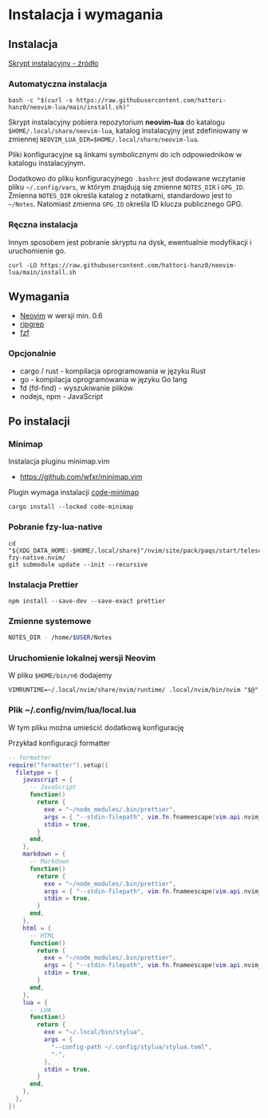 # Instalacja i wymagania

## Instalacja

[Skrypt instalacyjny - źródło](https://raw.githubusercontent.com/hattori-hanz0/neovim-lua/main/install.sh)

### Automatyczna instalacja

```shell
bash -c "$(curl -s https://raw.githubusercontent.com/hattori-hanz0/neovim-lua/main/install.sh)"
```

Skrypt instalacyjny pobiera repozytorium **neovim-lua** do katalogu `$HOME/.local/share/neovim-lua`,
katalog instalacyjny jest zdefiniowany w zmiennej `NEOVIM_LUA_DIR=$HOME/.local/share/neovim-lua`.

Pliki konfiguracyjne są linkami symbolicznymi do ich odpowiedników w katalogu instalacyjnym.

Dodatkowo do pliku konfiguracyjnego `.bashrc` jest dodawane wczytanie pliku `~/.config/vars`,
w którym znajdują się zmienne `NOTES_DIR` i `GPG_ID`. Zmienna `NOTES_DIR` określa katalog
z notatkami, standardowo jest to `~/Notes`. Natomiast zmienna `GPG_ID` określa ID klucza
publicznego GPG.

### Ręczna instalacja

Innym sposobem jest pobranie skryptu na dysk, ewentualnie modyfikacji i uruchomienie go.

```shell
curl -LO https://raw.githubusercontent.com/hattori-hanz0/neovim-lua/main/install.sh
```

## Wymagania

- [Neovim](https://github.com/neovim/neovim) w wersji min. 0.6
- [ripgrep](https://github.com/BurntSushi/ripgrep)
- [fzf](https://github.com/junegunn/fzf)

### Opcjonalnie

- cargo / rust - kompilacja oprogramowania w języku Rust
- go - kompilacja oprogramowania w języku Go lang
- fd (fd-find) - wyszukiwanie plików
- nodejs, npm - JavaScript

## Po instalacji

### Minimap

Instalacja pluginu minimap.vim

- https://github.com/wfxr/minimap.vim

Plugin wymaga instalacji [code-minimap](https://github.com/wfxr/code-minimap)

```shell
cargo install --locked code-minimap
```

### Pobranie fzy-lua-native

```shell
cd "${XDG_DATA_HOME:-$HOME/.local/share}"/nvim/site/pack/paqs/start/telescope-fzy-native.nvim/
git submodule update --init --recursive
```

### Instalacja Prettier

```shell
npm install --save-dev --save-exact prettier
```

### Zmienne systemowe

```bash
NOTES_DIR - /home/$USER/Notes
```

### Uruchomienie lokalnej wersji Neovim

W pliku `$HOME/bin/n6` dodajemy

```shell
VIMRUNTIME=~/.local/nvim/share/nvim/runtime/ .local/nvim/bin/nvim "$@"
```

### Plik ~/.config/nvim/lua/local.lua

W tym pliku można umieścić dodatkową konfigurację

Przykład konfiguracji formatter

```lua
-- formatter
require("formatter").setup({
  filetype = {
    javascript = {
      -- JavaScript
      function()
        return {
          exe = "~/node_modules/.bin/prettier",
          args = { "--stdin-filepath", vim.fn.fnameescape(vim.api.nvim_buf_get_name(0)), "--single-quote" },
          stdin = true,
        }
      end,
    },
    markdown = {
      -- Markdown
      function()
        return {
          exe = "~/node_modules/.bin/prettier",
          args = { "--stdin-filepath", vim.fn.fnameescape(vim.api.nvim_buf_get_name(0)), "--single-quote" },
          stdin = true,
        }
      end,
    },
    html = {
      -- HTML
      function()
        return {
          exe = "~/node_modules/.bin/prettier",
          args = { "--stdin-filepath", vim.fn.fnameescape(vim.api.nvim_buf_get_name(0)), "--single-quote" },
          stdin = true,
        }
      end,
    },
    lua = {
      -- LUA
      function()
        return {
          exe = "~/.local/bin/stylua",
          args = {
            "--config-path ~/.config/stylua/stylua.toml",
            "-",
          },
          stdin = true,
        }
      end,
    },
  },
})
```
